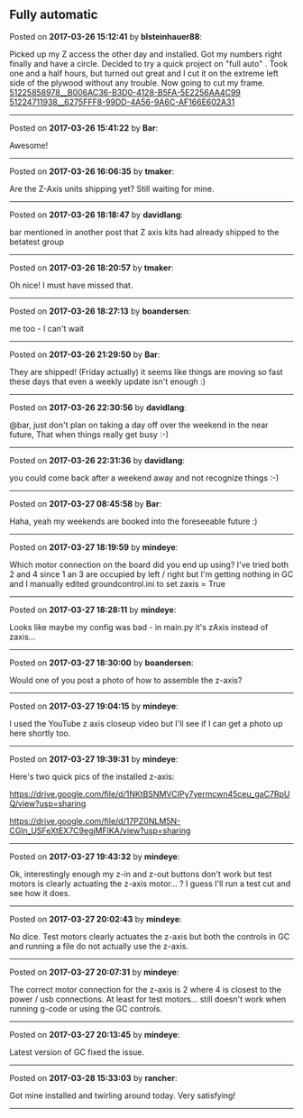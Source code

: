 ## Fully automatic
Posted on **2017-03-26 15:12:41** by **blsteinhauer88**:

Picked up my Z access the other day and installed. Got my numbers right finally and have a circle. Decided to try a quick project on "full auto" .   Took one and a half hours, but turned out great and I cut it on the extreme left side of the plywood without any trouble. Now going to cut my frame. [51225858978__B006AC36-B3D0-4128-B5FA-5E2256AA4C99](//muut.com/u/maslowcnc/s3/:maslowcnc:P3Bv:51225858978__b006ac36b3d04128b5fa5e2256aa4c99.jpg.jpg) [51224711938__6275FFF8-99DD-4A56-9A6C-AF166E602A31](//muut.com/u/maslowcnc/s3/:maslowcnc:GFk9:51224711938__6275fff899dd4a569a6caf166e602a31.jpg.jpg)

---

Posted on **2017-03-26 15:41:22** by **Bar**:

Awesome!

---

Posted on **2017-03-26 16:06:35** by **tmaker**:

Are the Z-Axis units shipping yet?  Still waiting for mine.

---

Posted on **2017-03-26 18:18:47** by **davidlang**:

bar mentioned in another post that Z axis kits had already shipped to the betatest group

---

Posted on **2017-03-26 18:20:57** by **tmaker**:

Oh nice! I must have missed that.

---

Posted on **2017-03-26 18:27:13** by **boandersen**:

me too - I can't wait

---

Posted on **2017-03-26 21:29:50** by **Bar**:

They are shipped! (Friday actually) it seems like things are moving so fast these days that even a weekly update isn't enough :)

---

Posted on **2017-03-26 22:30:56** by **davidlang**:

@bar, just don't plan on taking a day off over the weekend in the near future, That when things really get busy :-)

---

Posted on **2017-03-26 22:31:36** by **davidlang**:

you could come back after a weekend away and not recognize things :-)

---

Posted on **2017-03-27 08:45:58** by **Bar**:

Haha, yeah my weekends are booked into the foreseeable future :)

---

Posted on **2017-03-27 18:19:59** by **mindeye**:

Which motor connection on the board did you end up using? I've tried both 2 and 4 since 1 an 3 are occupied by left / right but I'm getting nothing in GC and I manually edited groundcontrol.ini to set zaxis = True

---

Posted on **2017-03-27 18:28:11** by **mindeye**:

Looks like maybe my config was bad - in main.py it's zAxis instead of zaxis...

---

Posted on **2017-03-27 18:30:00** by **boandersen**:

Would one of you post a photo of how to assemble the z-axis?

---

Posted on **2017-03-27 19:04:15** by **mindeye**:

I used the YouTube z axis closeup video but I'll see if I can get a photo up here shortly too.

---

Posted on **2017-03-27 19:39:31** by **mindeye**:

Here's two quick pics of the installed z-axis:



https://drive.google.com/file/d/1NKtBSNMVCIPy7yermcwn45ceu_gaC7RpUQ/view?usp=sharing



https://drive.google.com/file/d/17PZ0NLM5N-CGln_USFeXtEX7C9egjMFlKA/view?usp=sharing

---

Posted on **2017-03-27 19:43:32** by **mindeye**:

Ok, interestingly enough my z-in and z-out buttons don't work but test motors is clearly actuating the z-axis motor... ? I guess I'll run a test cut and see how it does.

---

Posted on **2017-03-27 20:02:43** by **mindeye**:

No dice. Test motors clearly actuates the z-axis but both the controls in GC and running a file do not actually use the z-axis.

---

Posted on **2017-03-27 20:07:31** by **mindeye**:

The correct motor connection for the z-axis is 2 where 4 is closest to the power / usb connections. At least for test motors... still doesn't work when running g-code or using the GC controls.

---

Posted on **2017-03-27 20:13:45** by **mindeye**:

Latest version of GC fixed the issue.

---

Posted on **2017-03-28 15:33:03** by **rancher**:

Got mine installed and twirling around today.  Very satisfying!

---


